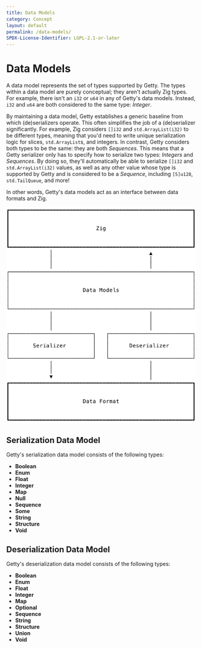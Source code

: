 ```yaml
---
title: Data Models
category: Concept
layout: default
permalink: /data-models/
SPDX-License-Identifier: LGPL-2.1-or-later
---
```


# Data Models

A data model represents the set of types supported by Getty. The types within a
data model are purely conceptual; they aren't actually Zig types. For example,
there isn't an `i32` or `u64` in any of Getty's data models. Instead, `i32` and
`u64` are both considered to the same type: _Integer_.

By maintaining a data model, Getty establishes a generic baseline from which
(de)serializers operate. This often simplifies the job of a (de)serializer
significantly. For example, Zig considers `[]i32` and `std.ArrayList(i32)` to
be different types, meaning that you'd need to write unique serialization logic
for slices, `std.ArrayList`s, and integers. In contrast, Getty considers both
types to be the same: they are both _Sequences_. This means that a Getty
serializer only has to specify how to serialize two types: _Integers_ and
_Sequences_. By doing so, they'll automatically be able to serialize `[]i32`
and `std.ArrayList(i32)` values, as well as any other value whose type is
supported by Getty and is considered to be a _Sequence_, including `[5]u128`,
`std.TailQueue`, and more!

In other words, Getty's data models act as an interface between data formats and Zig.

<img alt="Data Model" src="/assets/images/data-model.svg" class="figure-small" />

## Serialization Data Model

Getty's serialization data model consists of the following types:

- **Boolean**
- **Enum**
- **Float**
- **Integer**
- **Map**
- **Null**
- **Sequence**
- **Some**
- **String**
- **Structure**
- **Void**

## Deserialization Data Model

Getty's deserialization data model consists of the following types:

- **Boolean**
- **Enum**
- **Float**
- **Integer**
- **Map**
- **Optional**
- **Sequence**
- **String**
- **Structure**
- **Union**
- **Void**
